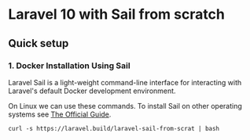 # Laravel 10 with Sail from scratch

## Quick setup

### 1. Docker Installation Using Sail
Laravel Sail is a light-weight command-line interface for interacting with Laravel's default Docker development environment.

On Linux we can use these commands. To install Sail on other operating systems see [The Official Guide](https://laravel.com/docs/10.x/#docker-installation-using-sail).

   `curl -s https://laravel.build/laravel-sail-from-scrat | bash`

